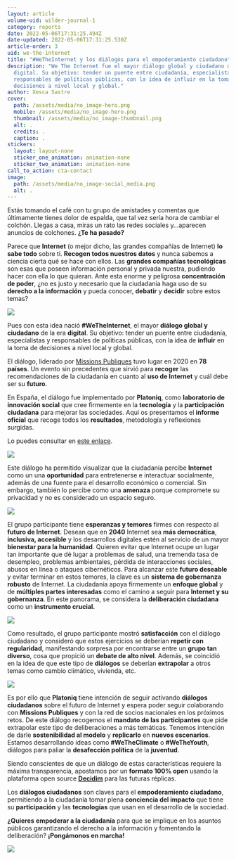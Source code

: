```yaml
---
layout: article
volume-uid: wilder-journal-1
category: reports
date: 2022-05-06T17:31:25.494Z
date-updated: 2022-05-06T17:31:25.530Z
article-order: 3
uid: we-the-internet
title: "#WeTheInternet y los diálogos para el empoderamiento ciudadano"
description: "We The Internet fue el mayor diálogo global y ciudadano de la era
  digital. Su objetivo: tender un puente entre ciudadanía, especialistas y
  responsables de políticas públicas, con la idea de influir en la toma de
  decisiones a nivel local y global."
author: Xesca Sastre
cover:
  path: /assets/media/no_image-hero.png
  mobile: /assets/media/no_image-hero.png
  thumbnail: /assets/media/no_image-thumbnail.png
  alt: .
  credits: .
  caption: .
stickers:
  layout: layout-none
  sticker_one_animation: animation-none
  sticker_two_animation: animation-none
call_to_action: cta-contact
image:
  path: /assets/media/no_image-social_media.png
  alt: .
---
```

Estás tomando el café con tu grupo de amistades y comentas que últimamente tienes dolor de espalda, que tal vez sería hora de cambiar el colchón. Llegas a casa, miras un rato las redes sociales y…aparecen anuncios de colchones. **¿Te ha pasado?**

Parece que **Internet** (o mejor dicho, las grandes compañías de Internet) **lo sabe todo** sobre ti. **Recogen todos nuestros datos** y nunca sabemos a ciencia cierta qué se hace con ellos. Las **grandes compañías tecnológicas** son esas que poseen información personal y privada nuestra, pudiendo hacer con ella lo que quieran. Ante esta enorme y peligrosa **concentración de poder**, ¿no es justo y necesario que la ciudadanía haga uso de su **derecho a la información** y pueda conocer, **debatir** y **decidir** sobre estos temas?

![](https://miro.medium.com/max/1400/1*4LN1i16edMHQf_3sYdXRAQ.png)

Pues con esta idea nació **\#WeTheInternet**, el mayor **diálogo global y ciudadano** de la era **digital**. Su objetivo: tender un puente entre ciudadanía, especialistas y responsables de políticas públicas, con la idea de **influir** en la toma de decisiones a nivel local y global.

El diálogo, liderado por [Missions Publiques](https://missionspubliques.org/?lang=en) tuvo lugar en 2020 en **78 países**. Un evento sin precedentes que sirvió para **recoger** las recomendaciones de la ciudadanía en cuanto al **uso de Internet** y cuál debe ser su **futuro**.

En España, el diálogo fue implementado por **Platoniq**, como **laboratorio de innovación social** que cree firmemente en la **tecnología** y la **participación ciudadana** para mejorar las sociedades. Aquí os presentamos el **informe oficial** que recoge todos los **resultados**, metodología y reflexiones surgidas.

Lo puedes consultar en [este enlace](https://wetheinternet.platoniq.net/uploads/decidim/attachment/file/92/WTI-report-ES_v1_compressed.pdf).

![](https://miro.medium.com/max/1400/1*viZXWL7og4bkHf7iYGObUA.png)

Este diálogo ha permitido visualizar que la ciudadanía percibe **Internet** como un una **oportunidad** para entretenerse e interactuar socialmente, además de una fuente para el desarrollo económico o comercial. Sin embargo, también lo percibe como una **amenaza** porque compromete su privacidad y no es considerado un espacio seguro.

![](https://miro.medium.com/max/1400/1*xOrVV663digOu7Pd7RGIQw.png)

El grupo participante tiene **esperanzas y temores** firmes con respecto al **futuro de Internet**. Desean que en **2040** Internet sea **más democrática**, **inclusiva, accesible** y los desarrollos digitales estén al servicio de un mayor **bienestar para la humanidad**. Quieren evitar que Internet ocupe un lugar tan importante que dé lugar a problemas de salud, una tremenda tasa de desempleo, problemas ambientales, pérdida de interacciones sociales, abusos en línea o ataques cibernéticos. Para alcanzar este **futuro deseable** y evitar terminar en estos temores, la clave es un **sistema de gobernanza robusto** de Internet. La ciudadanía apoya firmemente un **enfoque global** y de **múltiples partes interesadas** como el camino a seguir para **Internet y su gobernanza**. En este panorama, se considera la **deliberación ciudadana** como un **instrumento crucial.**

![](https://miro.medium.com/max/1400/1*xk7xxzM-atHv1GMpT3JhKA.png)

Como resultado, el grupo participante mostró **satisfacción** con el diálogo ciudadano y consideró que estos ejercicios se deberían **repetir con regularidad**, manifestando sorpresa por encontrarse entre un **grupo tan diverso**, cosa que propició un **debate de alto nivel**. Además, se coincidió en la idea de que este tipo de **diálogos** se deberían **extrapolar** a otros temas como cambio climático, vivienda, etc.

![](https://miro.medium.com/max/1400/1*iN7j_VajSB8P6NpH5f836A.png)

Es por ello que **Platoniq** tiene intención de seguir activando **diálogos ciudadanos** sobre el futuro de Internet y espera poder seguir colaborando con **Missions Publiques** y con la red de socios nacionales en los próximos retos. De este diálogo recogemos el **mandato de las participantes** que pide extrapolar este tipo de deliberaciones a más temáticas. Tenemos intención de darle **sostenibilidad al modelo** y **replicarlo** en **nuevos escenarios**. Estamos desarrollando ideas como **\#WeTheClimate** o **\#WeTheYouth**, diálogos para paliar la **desafección política** de la **juventud**.

Siendo conscientes de que un diálogo de estas características requiere la máxima transparencia, apostamos por un **formato 100% open** usando la plataforma open source **[Decidim](https://decidim.org/)** para las futuras réplicas.

Los **diálogos ciudadanos** son claves para el **empoderamiento ciudadano**, permitiendo a la ciudadanía tomar plena **conciencia del impacto** que tiene su **participación** y las **tecnologías** que usan en el desarrollo de la sociedad.

**¿Quieres** **empoderar a la ciudadanía** para que se implique en los asuntos públicos garantizando el derecho a la información y fomentando la deliberación? **¡Pongámonos en marcha!**

![](https://miro.medium.com/max/1400/1*gu6LFtpSwhnNimP8QsZHHQ.jpeg)